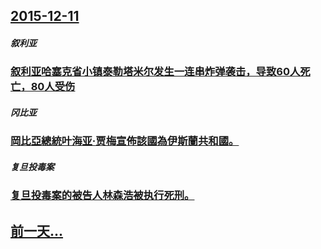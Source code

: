 ## [2015-12-11](/zh/news/2015/12/11/index.md)

##### 叙利亚
### [叙利亚哈塞克省小镇泰勒塔米尔发生一连串炸弹袭击，导致60人死亡，80人受伤](/zh/news/2015/12/11/叙利亚哈塞克省小镇泰勒塔米尔发生一连串炸弹袭击-导致60人死亡-80人受伤.md)
##### 冈比亚
### [岡比亞總統叶海亚·贾梅宣佈該國為伊斯蘭共和國。 ](/zh/news/2015/12/11/岡比亞總統叶海亚-贾梅宣佈該國為伊斯蘭共和國.md)
##### 复旦投毒案
### [复旦投毒案的被告人林森浩被执行死刑。](/zh/news/2015/12/11/复旦投毒案的被告人林森浩被执行死刑.md)
## [前一天...](/zh/news/2015/12/8/index.md)

